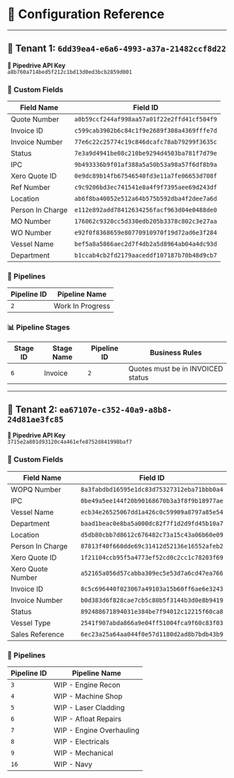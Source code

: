 # 🔑 Configuration Reference

---

## 🏢 Tenant 1: `6dd39ea4-e6a6-4993-a37a-21482ccf8d22`

**🔐 Pipedrive API Key**  
`a8b760a714bed5f212c1bd13d0ed3bcb2859d001` 

### 🧾 Custom Fields

| Field Name       | Field ID                                      |
|------------------|-----------------------------------------------|
| Quote Number     | `a0b59ccf244af998aa57a01f22e2ffd41cf504f9`    |
| Invoice ID       | `c599cab3902b6c84c1f9e2689f308a4369fffe7d`    |
| Invoice Number   | `77e6c22c25774c19c846dcafc78ab79299f3635c`    |
| Status           | `7e3a9d4941be08c210be9294d4503ba781f7d79e`    |
| IPC              | `9b493336b9f01af388a5a50b53a98a57f6df8b9a`    |
| Xero Quote ID    | `0e9dc89b14fb67546540fd3e11a7fe06653d708f`    |
| Ref Number       | `c9c9206bd3ec741541e8a4f9f7395aee69d243df`    |
| Location         | `ab6f8ba40052e512a64b575b592dba4f2dee7a6d`    |
| Person In Charge  | `e112e892add78412634256facf963d04e0488de0`    |
| MO Number        | `176062c9320cc5d330edb205b3378c802c3e27aa`    |
| WO Number        | `e92f0f8368659e80770910970f19d72ad6e3f284`    |
| Vessel Name      | `bef5a8a5866aec2d7f4db2a5d8964ab04a4dc93d`    |
| Department       | `b1ccab4cb2fd2179aaceddf107187b70b48d9cb7`    |

### 🧭 Pipelines

| Pipeline ID | Pipeline Name       |
|-------------|---------------------|
| `2`         | Work In Progress    |

### 📊 Pipeline Stages

| Stage ID    | Stage Name          | Pipeline ID | Business Rules |
|-------------|---------------------|-------------|----------------|
| `6`         | Invoice             | `2`         | Quotes must be in INVOICED status |

---

## 🏢 Tenant 2: `ea67107e-c352-40a9-a8b8-24d81ae3fc85`

**🔐 Pipedrive API Key**  
`3715e2a801d93120c4a461efe8752d841998baf7`

### 🧾 Custom Fields

| Field Name        | Field ID                                      |
|-------------------|-----------------------------------------------|
| WOPQ Number       | `8a3fabdbd16595e1dc83d75327312eba71bbb0a4`    |
| IPC               | `0be49a5ee144f20b90168670b3a3f8f9b18977ae`    |
| Vessel Name       | `ecb34e26525067dd1a426c0c59909a8797a85e54`    |
| Department        | `baad1beac0e8ba5a000dc82f7f1d2d9fd45b10a7`    |
| Location          | `d5db80cbb7d8612c676482c73a15c43a06b60e09`    |
| Person In Charge  | `87813f40f660dde69c31412d52136e16552afeb2`    |
| Xero Quote ID     | `1f21104ccb95f5a4773ef52cd0c2cc1c78203f69`    |
| Xero Quote Number | `a52165a056d57cabba309ec5e53d7a6cd47ea766`    |
| Invoice ID        | `8c5c696440f023067a49103a15b60ff6ae6e3243`    |
| Invoice Number    | `b0d383d6f828cae7cb5c80b5f3144b3d0e8b9419`    |
| Status            | `892488671894031e384be7f94012c12215f60ca8`    |
| Vessel Type       | `2541f907abda866a9e04ff51004fca9f60c83f03`    |
| Sales Reference   | `6ec23a25a64aa044f0e57d1180d2ad8b7bdb43b9`    |

### 🧭 Pipelines

| Pipeline ID | Pipeline Name             |
|-------------|----------------------------|
| `3`         | WIP - Engine Recon         |
| `4`         | WIP - Machine Shop         |
| `5`         | WIP - Laser Cladding       |
| `6`         | WIP - Afloat Repairs       |
| `7`         | WIP - Engine Overhauling   |
| `8`         | WIP - Electricals          |
| `9`         | WIP - Mechanical           |
| `16`        | WIP - Navy                 |
